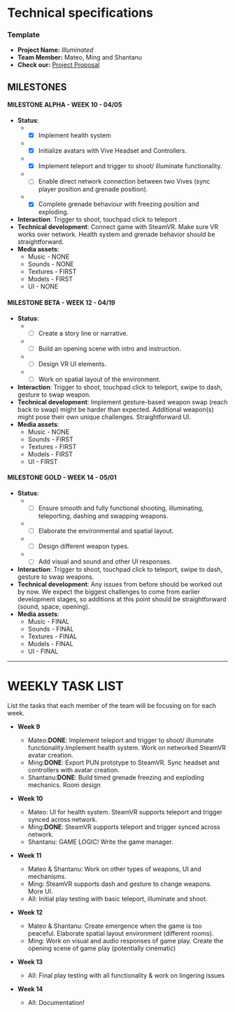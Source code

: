 # Technical specifications

### Template


- **Project Name:** *Illuminated*
- **Team Member:** Mateo, Ming and Shantanu
- **Check our:** [Project Proposal](https://github.com/mjm973/Illuminated/blob/master/project_proposal.md)

## MILESTONES

#### MILESTONE ALPHA - WEEK 10 - 04/05

- **Status**: 
  - - [X] Implement health system
  - - [X] Initialize avatars with Vive Headset and Controllers.
  - - [X] Implement teleport and trigger to shoot/ illuminate functionality.
  - - [ ] Enable direct network connection between two Vives (sync player position and grenade position).
  - - [X] Complete grenade behaviour with freezing position and exploding.
- **Interaction**: Trigger to shoot, touchpad click to teleport .
- **Technical development**: Connect game with SteamVR. Make sure VR works over network. Health system and grenade behavior should be straightforward.
- **Media assets**: 
  - Music - NONE
  - Sounds - NONE
  - Textures - FIRST
  - Models - FIRST
  - UI - NONE

#### MILESTONE BETA - WEEK 12 - 04/19

- **Status**:
  - - [ ] Create a story line or narrative.
  - - [ ] Build an opening scene with intro and instruction.
  - - [ ] Design VR UI elements.
  - - [ ] Work on spatial layout of the environment.
- **Interaction**: Trigger to shoot, touchpad click to teleport, swipe to dash, gesture to swap weapon.
- **Technical development**: Implement gesture-based weapon swap (reach back to swap) might be harder than expected. Additional weapon(s) might pose their own unique challenges. Straightforward UI.
- **Media assets**: 
  - Music - NONE
  - Sounds - FIRST
  - Textures - FIRST
  - Models - FIRST
  - UI - FIRST

#### MILESTONE GOLD - WEEK 14 - 05/01

- **Status**:
  - - [ ] Ensure smooth and fully functional shooting, illuminating, teleporting, dashing and swapping weapons.
  - - [ ] Elaborate the environmental and spatial layout.
  - - [ ] Design different weapon types.
  - - [ ] Add visual and sound and other UI responses. 
- **Interaction**: Trigger to shoot, touchpad click to teleport, swipe to dash, gesture to swap weapons.
- **Technical development**: Any issues from before should be worked out by now. We expect the biggest challenges to come from earlier development stages, so additions at this point should be straightforward (sound, space, opening). 
- **Media assets**: 
  - Music - FINAL
  - Sounds - FINAL
  - Textures - FINAL
  - Models - FINAL
  - UI - FINAL

---

# WEEKLY TASK LIST

List the tasks that each member of the team will be focusing on for each week.
- **Week 9**
  - Mateo:**DONE**: Implement teleport and trigger to shoot/ illuminate functionality.Implement health system. Work on networked SteamVR avatar creation.
  - Ming:**DONE**: Export PUN prototype to SteamVR. Sync headset and controllers with avatar creation.
  - Shantanu:**DONE**: Build timed grenade freezing and exploding mechanics. Room design

- **Week 10**
  - Mateo: UI for health system. SteamVR supports teleport and trigger synced across network.
  - Ming:**DONE**: SteamVR supports teleport and trigger synced across network.
  - Shantanu: GAME LOGIC! Write the game manager.

- **Week 11**
  - Mateo & Shantanu: Work on other types of weapons, UI and mechanisms.
  - Ming: SteamVR supports dash and gesture to change weapons. More UI.
  - All: Initial play testing with basic teleport, illuminate and shoot.

- **Week 12**
  - Mateo & Shantanu: Create emergence when the game is too peaceful. Elaborate spatial layout environment (different rooms).
  - Ming: Work on visual and audio responses of game play. Create the opening scene of game play (potentially cinematic)

- **Week 13**
  - All: Final play testing with all functionality & work on lingering issues

- **Week 14**
  - All: Documentation!
